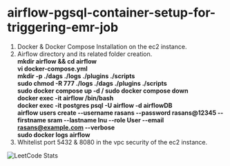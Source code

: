 # airflow-pgsql-container-setup-for-triggering-emr-job

1. Docker & Docker Compose Installation on the ec2 instance.
2. Airflow directory and its related folder creation.<br>
   **mkdir airflow && cd airflow**<br>
   **vi docker-compose.yml**<br>
   **mkdir -p ./dags ./logs ./plugins ./scripts**<br>
   **sudo chmod -R 777 ./logs ./dags ./plugins ./scripts**<br>
   **sudo docker compose up -d / sudo docker compose down**<br>
   **docker exec -it airflow /bin/bash**<br>
   **docker exec -it postgres psql -U airflow -d airflowDB**<br>
   **airflow users create --username rasans --password rasans@12345 --firstname sram --lastname lnu --role User --email rasans@example.com --verbose**<br>
   **sudo docker logs airflow**<br>
3. Whitelist port 5432 & 8080 in the vpc security of the ec2 instance.



![LeetCode Stats](https://leetcard.jacoblin.cool/kaleen_981?theme=dark&font=Arial)














